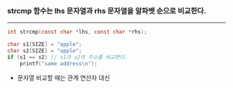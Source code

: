 ### strcmp 함수는 lhs 문자열과 rhs 문자열을 알파벳 순으로 비교한다. ###
_______
```c
int strcmp(const char *lhs, const char *rhs);
```

```c
char s1[SIZE] = "apple";
char s2[SIZE] = "apple";
if (s1 == s2) // s1과 s2의 주소를 비교한다.
	printf("same address\n");
```
- 문자열 비교할 때는 관계 연산자 대신